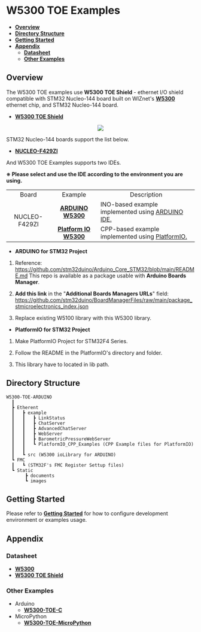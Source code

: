 # W5300 TOE Examples

- [**Overview**](#overview)
- [**Directory Structure**](#directory_structure)
- [**Getting Started**](#getting_started)
- [**Appendix**](#appendix)
    - [**Datasheet**](#datasheet)
    - [**Other Examples**](#other_examples)



<a name="overview"></a>
## Overview

The W5300 TOE examples use **W5300 TOE Shield** - ethernet I/O shield compatible with STM32 Nucleo-144 board built on WIZnet's [**W5300**][link-w5300] ethernet chip, and STM32 Nucleo-144 board.

- [**W5300 TOE Shield**][link-w5300_toe_shield]

<p align="center"><img src="https://github.com/Wiznet/W5300-TOE-C/blob/main/Static/images/w5300_toe_shield_main.png"></p>

STM32 Nucleo-144 boards support the list below.

- [**NUCLEO-F429ZI**][link-nucleo-f429zi]

And W5300 TOE Examples supports two IDEs.

**※ Please select and use the IDE according to the environment you are using.**


<table>
  <tr>
    <td align=center>Board</td>
    <td align=center>Example</td>
    <td align=center>Description</td>
  </tr>
  <tr>
    <td align=center rowspan="2">NUCLEO-F429ZI</td>
    <td align=center><a href="https://github.com/Wiznet/W5300-TOE-ARDUINO/tree/main/Ethernet/examples"><b>ARDUINO W5300</b></td>
    <td>INO-based example implemented using <a href="https://www.arduino.cc/en/software">ARDUINO IDE.</td>
  </tr>
  <tr>
    <td align=center><a href="https://github.com/Wiznet/W5300-TOE-ARDUINO/tree/main/Ethernet/examples/PlatformIO_CPP_Examples"><b>Platform IO W5300</b>
    </td>
    <td>CPP-based example implemented using <a href="https://platformio.org">PlatformIO.  
    </td>
  </tr>
</table>


- **ARDUINO for STM32 Project**

1. Reference: https://github.com/stm32duino/Arduino_Core_STM32/blob/main/README.md
This repo is available as a package usable with **Arduino Boards Manager**.

2. **Add this link** in the "**Additional Boards Managers URLs**" field:
https://github.com/stm32duino/BoardManagerFiles/raw/main/package_stmicroelectronics_index.json

3. Replace existing W5100 library with this W5300 library.


- **PlatformIO for STM32 Project**

1. Make PlatformIO Project for  STM32F4 Series.

2. Follow the README in the PlatformIO's directory and folder.

3. This library have to located in lib  path.

<a name="directory_structure"></a>
## Directory Structure

```
W5300-TOE-ARDUINO
  ┃
  ┣ Etherent
  ┃   ┣ example
  ┃   ┃   ┣ LinkStatus
  ┃   ┃   ┣ ChatServer
  ┃   ┃   ┣ AdvancedChatServer
  ┃   ┃   ┣ WebServer
  ┃   ┃   ┣ BarometricPressureWebServer
  ┃   ┃   ┗ PlatformIO_CPP_Examples (CPP Example files for PlatformIO)
  ┃   ┃
  ┃   ┗ src (W5300 ioLibrary for ARDUINO)
  ┗ FMC
  ┃   ┗ (STM32F's FMC Register Settup files)
  ┗ Static
       ┣ documents
       ┗ images
```



<a name="getting_started"></a>
## Getting Started

Please refer to [**Getting Started**][link-getting_started] for how to configure development environment or examples usage.



<a name="appendix"></a>
## Appendix



<a name="datasheet"></a>
### Datasheet

- [**W5300**][link-datasheet_w5300]
- [**W5300 TOE Shield**][link-datasheet_w5300_toe_shield]



<a name="other_examples"></a>
### Other Examples

- Arduino
    - [**W5300-TOE-C**][link-w5300-toe-C]
- MicroPython
    - [**W5300-TOE-MicroPython**][link-w5300-toe-micropython]



<!--
Link
-->

[link-w5300]: https://docs.wiznet.io/Product/iEthernet/W5300
[link-w5300_toe_shield]: fill_in_the_blank
[link-nucleo-f429zi]: https://www.st.com/en/evaluation-tools/nucleo-f429zi.html
[link-getting_started]: https://github.com/Wiznet/W5300-TOE-Arduino/blob/main/Static/documents/getting_started.md
[link-datasheet_w5300]: https://docs.wiznet.io/img/products/w5300/W5300_DS_V134E.pdf
[link-datasheet_w5300_toe_shield]: fill_in_the_blank
[link-w5300-toe-C]: https://github.com/Wiznet/W5300-TOE-C
[link-w5300-toe-micropython]: https://github.com/Wiznet/W5300-TOE-MicroPython
